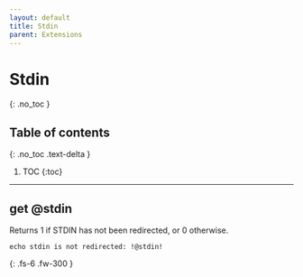 ```yaml
---
layout: default
title: Stdin
parent: Extensions
---
```


# Stdin
{: .no_toc }

## Table of contents
{: .no_toc .text-delta }

1. TOC
{:toc}

---

## get @stdin
Returns 1 if STDIN has not been redirected, or 0 otherwise.

```
echo stdin is not redirected: !@stdin!
```

{: .fs-6 .fw-300 }
